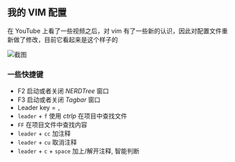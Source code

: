 ## 我的 VIM 配置

在 YouTube 上看了一些视频之后，对 vim 有了一些新的认识，因此对配置文件重新做了修改，目前它看起来是这个样子的

![截图](https://files.jiaozhu.net/blog/ulclo.jpg)

### 一些快捷键

- F2 启动或者关闭 *NERDTree* 窗口
- F3 启动或者关闭 *Tagbar* 窗口
- Leader key = `,`
- `leader` + `f` 使用 *ctrlp* 在项目中查找文件
- `FF` 在项目文件中查找内容
- `leader` + `cc` 加注释
- `leader` + `cu` 取消注释
- `leader` + `c` + `space` 加上/解开注释, 智能判断
